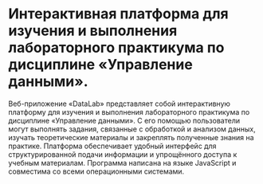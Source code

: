 # Интерактивная платформа для изучения и выполнения лабораторного практикума по дисциплине «Управление данными».

Веб-приложение «DataLab» представляет собой интерактивную платформу для изучения и выполнения лабораторного практикума по дисциплине «Управление данными». С его помощью пользователи могут выполнять задания, связанные с обработкой и анализом данных, изучать теоретические материалы и закреплять полученные знания на практике. Платформа обеспечивает удобный интерфейс для структурированной подачи информации и упрощённого доступа к учебным материалам. Программа написана на языке JavaScript и совместима со всеми операционными системами.
